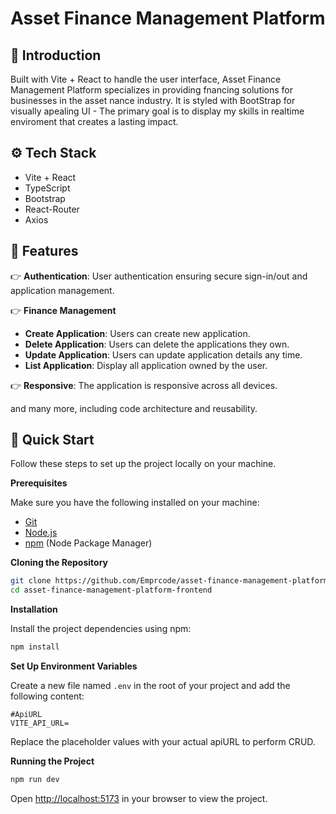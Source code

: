 # Asset Finance Management Platform

## <a name="introduction">🤖 Introduction</a>

Built with Vite + React to handle the user interface, Asset Finance Management Platform specializes
in providing fnancing solutions for businesses in the asset nance industry. It is styled with
BootStrap for visually apealing UI - The primary goal is to display my skills in realtime enviroment
that creates a lasting impact.

## <a name="tech-stack">⚙️ Tech Stack</a>

- Vite + React
- TypeScript
- Bootstrap
- React-Router
- Axios

## <a name="features">🔋 Features</a>

👉 **Authentication**: User authentication ensuring secure sign-in/out and application management.

👉 **Finance Management**

- **Create Application**: Users can create new application.
- **Delete Application**: Users can delete the applications they own.
- **Update Application**: Users can update application details any time.
- **List Application**: Display all application owned by the user.

👉 **Responsive**: The application is responsive across all devices.

and many more, including code architecture and reusability.

## <a name="quick-start">🤸 Quick Start</a>

Follow these steps to set up the project locally on your machine.

**Prerequisites**

Make sure you have the following installed on your machine:

- [Git](https://git-scm.com/)
- [Node.js](https://nodejs.org/en)
- [npm](https://www.npmjs.com/) (Node Package Manager)

**Cloning the Repository**

```bash
git clone https://github.com/Emprcode/asset-finance-management-platform-frontend.git
cd asset-finance-management-platform-frontend
```

**Installation**

Install the project dependencies using npm:

```bash
npm install
```

**Set Up Environment Variables**

Create a new file named `.env` in the root of your project and add the following content:

```env
#ApiURL
VITE_API_URL=
```

Replace the placeholder values with your actual apiURL to perform CRUD.

**Running the Project**

```bash
npm run dev
```

Open [http://localhost:5173](http://localhost:3000) in your browser to view the project.
